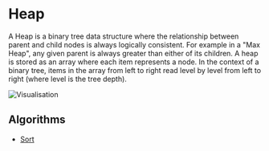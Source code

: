# Heap

A Heap is a binary tree data structure where the relationship between parent and child nodes is always logically consistent. For example in a "Max Heap", any given parent is always greater than either of its children. A heap is stored as an array where each item represents a node. In the context of a binary tree, items in the array from left to right read level by level from left to right (where level is the tree depth).


![Visualisation](https://upload.wikimedia.org/wikipedia/commons/1/15/Heap_mat_entspriechendem_Tableau_dozou.png)


## Algorithms

- [Sort](../../algorithms/sort/heap)